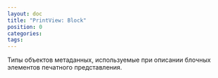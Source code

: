 ```yaml
---
layout: doc
title: "PrintView: Block"
position: 0
categories: 
tags: 
---
```


Типы объектов метаданных, используемые при описании блочных элементов печатного представления.

    

      